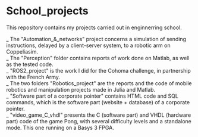 # School_projects
This repository contains my projects carried out in enginnerring school.

_ The "Automation_&_networks" project concerns a simulation of sending instructions, delayed by a client-server system, to a robotic arm on Coppeliasim.<br>
_ The "Perception" folder contains reports of work done on Matlab, as well as the tested code.<br>
_ "ROS2_project" is the work I did for the Cohoma challenge, in partnership with the French Army.<br>
_ The two folders "Robotics_project" are the reports and the code of mobile robotics and manipulation projects made in Julia and Matlab.<br>
_ "Software part of a corporate pointer"  contains HTML code and SQL commands, which is the software part (website + database)  of a corporate pointer.<br>
_ "video_game_C_vhdl" presents the C (software part) and VHDL (hardware part) code of the game Pong, with several difficulty levels and a standalone mode. This one running on a Basys 3 FPGA.
